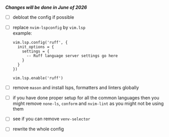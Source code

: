 ***Changes will be done in June of 2026***

- [ ] debloat the config if possible

- [ ] replace `nvim-lspconfig` by `vim.lsp`  
  example:
  ```
  vim.lsp.config('ruff', {
    init_options = {
      settings = {
        -- Ruff language server settings go here
      }
    }
  })
  
  vim.lsp.enable('ruff')
  ```

- [ ] remove `mason` and install lsps, formatters and linters globally

- [ ] if you have done proper setup for all the common languages then
  you might remove `none-ls`, `conform` and `nvim-lint` as you
  might not be using them

- [ ] see if you can remove `venv-selector`

- [ ] rewrite the whole config
